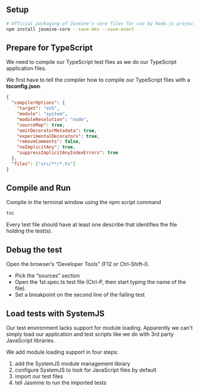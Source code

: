## Setup

```bash
# Official packaging of Jasmine's core files for use by Node.js projects
npm install jasmine-core --save-dev --save-exact
```

## Prepare for TypeScript

We need to compile our TypeScript test files as we do our TypeScript application files.

We first have to tell the compiler how to compile our TypeScript files with a **tsconfig.json**.

```json
{
  "compilerOptions": {
    "target": "es5",
    "module": "system",
    "moduleResolution": "node",
    "sourceMap": true,
    "emitDecoratorMetadata": true,
    "experimentalDecorators": true,
    "removeComments": false,
    "noImplicitAny": true,
    "suppressImplicitAnyIndexErrors": true
  },
  "files": ["src/**/*.ts"]
}
```

## Compile and Run

Compile in the terminal window using the npm script command

```bash
tsc
```

Every test file should have at least one describe that identifies the file holding the test(s).

## Debug the test

Open the browser’s “Developer Tools” (F12 or Ctrl-Shift-I).

- Pick the “sources” section
- Open the 1st.spec.ts test file (Ctrl-P, then start typing the name of the file).
- Set a breakpoint on the second line of the failing test

## Load tests with SystemJS

Our test environment lacks support for module loading. Apparently we can't simply load our application and test scripts like we do with 3rd party JavaScript libraries.

We add module loading support in four steps:

1. add the SystemJS module management library
2. configure SystemJS to look for JavaScript files by default
3. import our test files
4. tell Jasmine to run the imported tests